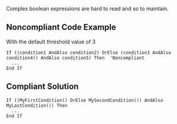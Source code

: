 
Complex boolean expressions are hard to read and so to maintain.

## Noncompliant Code Example

With the default threshold value of 3


    If ((condition1 AndAlso condition2) OrElse (condition3 AndAlso condition4)) AndAlso condition5) Then  'Noncompliant
      ...
    End If


## Compliant Solution


    If ((MyFirstCondition() OrElse MySecondCondition()) AndAlso MyLastCondition()) Then
      ...
    End If

